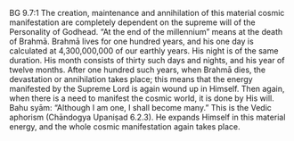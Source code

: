 BG 9.7:1	The creation, maintenance and annihilation of this material cosmic manifestation are completely dependent on the supreme will of the Personality of Godhead. “At the end of the millennium” means at the death of Brahmā. Brahmā lives for one hundred years, and his one day is calculated at 4,300,000,000 of our earthly years. His night is of the same duration. His month consists of thirty such days and nights, and his year of twelve months. After one hundred such years, when Brahmā dies, the devastation or annihilation takes place; this means that the energy manifested by the Supreme Lord is again wound up in Himself. Then again, when there is a need to manifest the cosmic world, it is done by His will. Bahu syām: “Although I am one, I shall become many.” This is the Vedic aphorism (Chāndogya Upaniṣad 6.2.3). He expands Himself in this material energy, and the whole cosmic manifestation again takes place.